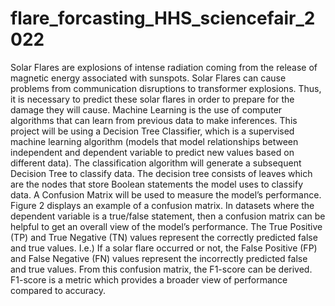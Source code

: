 # flare_forcasting_HHS_sciencefair_2022
Solar Flares are explosions of intense radiation coming from the release of magnetic energy associated with sunspots. 
Solar Flares can cause problems from communication disruptions to transformer explosions. 
Thus, it is necessary to predict these solar flares in order to prepare for the damage they will cause. 
Machine Learning is the use of computer algorithms that can learn from previous data to make inferences. 
This project will be using a Decision Tree Classifier, which is a supervised machine learning algorithm 
(models that model relationships between independent and dependent variable to predict new values based on different data). 
The classification algorithm will generate a subsequent Decision Tree to classify data. 
The decision tree consists of leaves which are the nodes that store Boolean statements the model uses to classify data. 
A Confusion Matrix will be used to measure the model’s performance. Figure 2 displays an example of a confusion matrix.
In datasets where the dependent variable is a true/false statement, then a confusion matrix can be helpful to get an overall view of the model’s performance.
The True Positive (TP) and True Negative (TN) values represent the correctly predicted false and true values.
I.e.) If a solar flare occurred or not, the False Positive (FP) and False Negative (FN) values represent the incorrectly predicted false and true values. 
From this confusion matrix, the F1-score can be derived. F1-score is a metric which provides a broader view of performance compared to accuracy.

